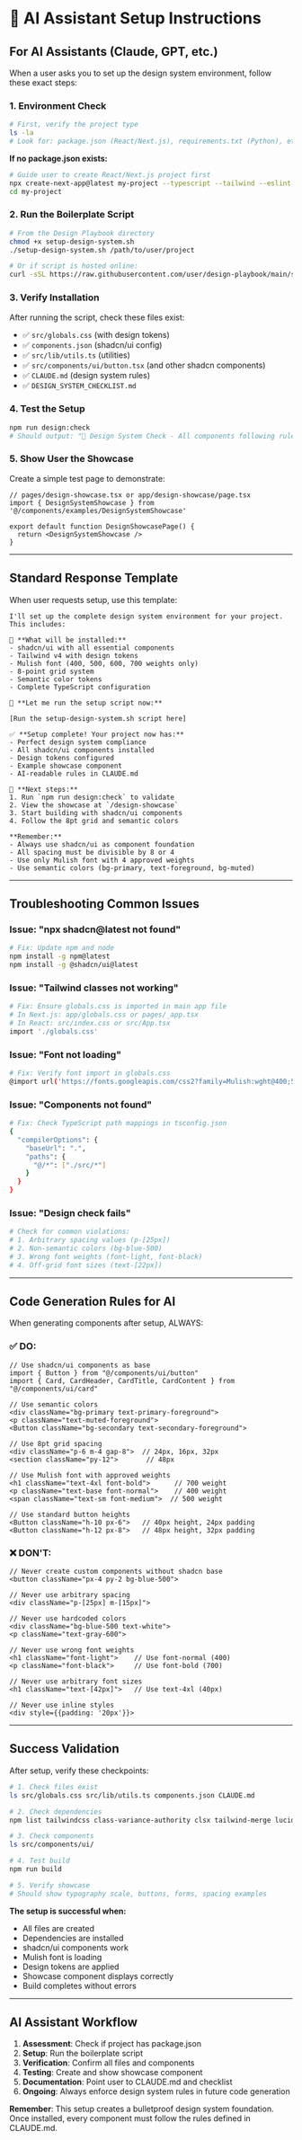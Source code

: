 # 🤖 AI Assistant Setup Instructions

## For AI Assistants (Claude, GPT, etc.)

When a user asks you to set up the design system environment, follow these exact steps:

### 1. **Environment Check**
```bash
# First, verify the project type
ls -la
# Look for: package.json (React/Next.js), requirements.txt (Python), etc.
```

**If no package.json exists:**
```bash
# Guide user to create React/Next.js project first
npx create-next-app@latest my-project --typescript --tailwind --eslint --app --src-dir
cd my-project
```

### 2. **Run the Boilerplate Script**
```bash
# From the Design Playbook directory
chmod +x setup-design-system.sh
./setup-design-system.sh /path/to/user/project

# Or if script is hosted online:
curl -sSL https://raw.githubusercontent.com/user/design-playbook/main/setup-design-system.sh | bash
```

### 3. **Verify Installation**
After running the script, check these files exist:
- ✅ `src/globals.css` (with design tokens)
- ✅ `components.json` (shadcn/ui config)
- ✅ `src/lib/utils.ts` (utilities)
- ✅ `src/components/ui/button.tsx` (and other shadcn components)
- ✅ `CLAUDE.md` (design system rules)
- ✅ `DESIGN_SYSTEM_CHECKLIST.md`

### 4. **Test the Setup**
```bash
npm run design:check
# Should output: "🎨 Design System Check - All components following rules ✅"
```

### 5. **Show User the Showcase**
Create a simple test page to demonstrate:
```tsx
// pages/design-showcase.tsx or app/design-showcase/page.tsx
import { DesignSystemShowcase } from '@/components/examples/DesignSystemShowcase'

export default function DesignShowcasePage() {
  return <DesignSystemShowcase />
}
```

---

## Standard Response Template

When user requests setup, use this template:

```
I'll set up the complete design system environment for your project. This includes:

🎨 **What will be installed:**
- shadcn/ui with all essential components
- Tailwind v4 with design tokens
- Mulish font (400, 500, 600, 700 weights only)
- 8-point grid system
- Semantic color tokens
- Complete TypeScript configuration

🚀 **Let me run the setup script now:**

[Run the setup-design-system.sh script here]

✅ **Setup complete! Your project now has:**
- Perfect design system compliance
- All shadcn/ui components installed
- Design tokens configured
- Example showcase component
- AI-readable rules in CLAUDE.md

🎯 **Next steps:**
1. Run `npm run design:check` to validate
2. View the showcase at `/design-showcase`
3. Start building with shadcn/ui components
4. Follow the 8pt grid and semantic colors

**Remember:** 
- Always use shadcn/ui as component foundation
- All spacing must be divisible by 8 or 4
- Use only Mulish font with 4 approved weights
- Use semantic colors (bg-primary, text-foreground, bg-muted)
```

---

## Troubleshooting Common Issues

### Issue: "npx shadcn@latest not found"
```bash
# Fix: Update npm and node
npm install -g npm@latest
npm install -g @shadcn/ui@latest
```

### Issue: "Tailwind classes not working"
```bash
# Fix: Ensure globals.css is imported in main app file
# In Next.js: app/globals.css or pages/_app.tsx
# In React: src/index.css or src/App.tsx
import './globals.css'
```

### Issue: "Font not loading"
```bash
# Fix: Verify font import in globals.css
@import url('https://fonts.googleapis.com/css2?family=Mulish:wght@400;500;600;700&display=swap');
```

### Issue: "Components not found"
```bash
# Fix: Check TypeScript path mappings in tsconfig.json
{
  "compilerOptions": {
    "baseUrl": ".",
    "paths": {
      "@/*": ["./src/*"]
    }
  }
}
```

### Issue: "Design check fails"
```bash
# Check for common violations:
# 1. Arbitrary spacing values (p-[25px])
# 2. Non-semantic colors (bg-blue-500)
# 3. Wrong font weights (font-light, font-black)
# 4. Off-grid font sizes (text-[22px])
```

---

## Code Generation Rules for AI

When generating components after setup, ALWAYS:

### ✅ **DO:**
```tsx
// Use shadcn/ui components as base
import { Button } from "@/components/ui/button"
import { Card, CardHeader, CardTitle, CardContent } from "@/components/ui/card"

// Use semantic colors
<div className="bg-primary text-primary-foreground">
<p className="text-muted-foreground">
<Button className="bg-secondary text-secondary-foreground">

// Use 8pt grid spacing
<div className="p-6 m-4 gap-8">  // 24px, 16px, 32px
<section className="py-12">       // 48px

// Use Mulish font with approved weights
<h1 className="text-4xl font-bold">      // 700 weight
<p className="text-base font-normal">    // 400 weight
<span className="text-sm font-medium">  // 500 weight

// Use standard button heights
<Button className="h-10 px-6">   // 40px height, 24px padding
<Button className="h-12 px-8">   // 48px height, 32px padding
```

### ❌ **DON'T:**
```tsx
// Never create custom components without shadcn base
<button className="px-4 py-2 bg-blue-500">

// Never use arbitrary spacing
<div className="p-[25px] m-[15px]">

// Never use hardcoded colors
<div className="bg-blue-500 text-white">
<p className="text-gray-600">

// Never use wrong font weights
<h1 className="font-light">    // Use font-normal (400)
<p className="font-black">     // Use font-bold (700)

// Never use arbitrary font sizes
<h1 className="text-[42px]">   // Use text-4xl (40px)

// Never use inline styles
<div style={{padding: '20px'}}>
```

---

## Success Validation

After setup, verify these checkpoints:

```bash
# 1. Check files exist
ls src/globals.css src/lib/utils.ts components.json CLAUDE.md

# 2. Check dependencies
npm list tailwindcss class-variance-authority clsx tailwind-merge lucide-react

# 3. Check components
ls src/components/ui/

# 4. Test build
npm run build

# 5. Verify showcase
# Should show typography scale, buttons, forms, spacing examples
```

**The setup is successful when:**
- All files are created
- Dependencies are installed  
- shadcn/ui components work
- Mulish font is loading
- Design tokens are applied
- Showcase component displays correctly
- Build completes without errors

---

## AI Assistant Workflow

1. **Assessment**: Check if project has package.json
2. **Setup**: Run the boilerplate script
3. **Verification**: Confirm all files and components
4. **Testing**: Create and show showcase component
5. **Documentation**: Point user to CLAUDE.md and checklist
6. **Ongoing**: Always enforce design system rules in future code generation

**Remember**: This setup creates a bulletproof design system foundation. Once installed, every component must follow the rules defined in CLAUDE.md.